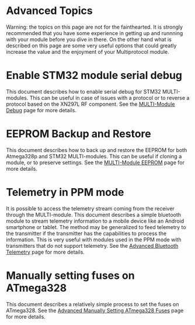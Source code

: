 # Advanced Topics
Warning: the topics on this page are not for the fainthearted.  It is strongly recommended that you have some experience in getting up and runnning with your module before you dive in there.  On the other hand what is described on this page are some very useful options that could greatly increase the value and the enjoyment of your Multiprotocol module.

# Enable STM32 module serial debug 
This document describes how to enable serial debug for STM32 MULTI-modules.  This can be useful in case of issues with a protocol or to reverse a protocol based on the XN297L RF component.  See the [MULTI-Module Debug](Advanced_Debug.md) page for more details.

# EEPROM Backup and Restore
This document describes how to back up and restore the EEPROM for both Atmega328p and STM32 MULTI-modules.  This can be useful if cloning a module, or to preserve settings.  See the [MULTI-Module EEPROM](EEPROM.md) page for more details.

# Telemetry in PPM mode
It is possible to access the telemetry stream coming from the receiver through the MULTI-module. This document describes a simple bluetooth module to stream telemetry information to a mobile device like an Android smartphone or tablet.  The method may be generalized to feed telemetry to the transmitter if the transmitter has the capabilities to process the information.  This is very useful with modules used in the PPM mode with transmitters that do not support telemetry.  See the [Advanced Bluetooth Telemetry](Advanced_Bluetooth_Telemetry.md) page for more details.  

# Manually setting fuses on ATmega328
This document describes a relatively simple process to set the fuses on ATmega328.   See the [Advanced Manually Setting ATmega328 Fuses](Advanced_Manually_Setting_ATmega328_Fuses.md) page for more details.  
